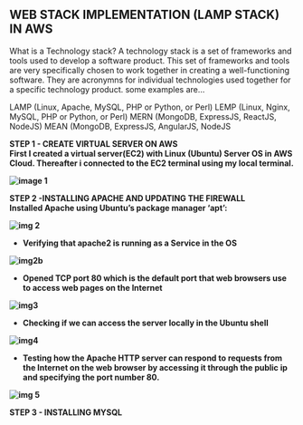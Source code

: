 ## WEB STACK IMPLEMENTATION (LAMP STACK) IN AWS

What is a Technology stack?
A technology stack is a set of frameworks and tools used to develop a software product. This set of frameworks and tools are very specifically chosen to work together in creating a well-functioning software. They are acronymns for individual technologies used together for a specific technology product. some examples are…

LAMP (Linux, Apache, MySQL, PHP or Python, or Perl)
LEMP (Linux, Nginx, MySQL, PHP or Python, or Perl)
MERN (MongoDB, ExpressJS, ReactJS, NodeJS)
MEAN (MongoDB, ExpressJS, AngularJS, NodeJS 



 <b>STEP 1 - CREATE VIRTUAL SERVER ON AWS<b> <br>
 First I created  a virtual server(EC2) with Linux (Ubuntu) Server OS  in AWS Cloud. Thereafter i connected to the EC2 terminal using my local terminal.
 
![image 1](https://user-images.githubusercontent.com/93729559/161779418-70051fba-02e7-40b7-b9cc-eea06836b559.jpg)
 
 
 
 STEP 2 -INSTALLING APACHE AND UPDATING THE FIREWALL <br>
 Installed Apache using Ubuntu’s package manager ‘apt’:
 
 ![img 2](https://user-images.githubusercontent.com/93729559/161781669-4a182c7a-5fce-4a7d-ba6a-7d74f1f9ba6b.png)
 
 - Verifying that apache2 is running as a Service in the OS

![img2b](https://user-images.githubusercontent.com/93729559/161782007-dd69e3e7-0ca7-4b1e-9df8-d9e3cb90b749.png)
  
  - Opened TCP port 80 which is the default port that web browsers use to access web pages on the Internet
  
  ![img3](https://user-images.githubusercontent.com/93729559/161784459-2fd02e80-be6b-4266-bce4-422a7a6df610.png)
  
  - Checking if we can access the server locally in the Ubuntu shell
  
  ![img4](https://user-images.githubusercontent.com/93729559/161786111-31178971-0ec2-44bc-821b-0ff42e50a80e.png)
  
  - Testing how the Apache HTTP server can respond to requests from the Internet on the web browser by accessing it through the public ip and specifying the port number 80.

  ![img 5](https://user-images.githubusercontent.com/93729559/161788168-04f92b99-d3f8-4a5e-b497-be4cea235418.png)
  
  <b>STEP 3 - INSTALLING MYSQL<b>
  
  

